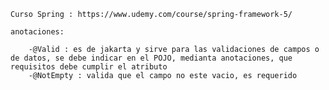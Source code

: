 	Curso Spring : https://www.udemy.com/course/spring-framework-5/

	anotaciones:
	
		-@Valid : es de jakarta y sirve para las validaciones de campos o de datos, se debe indicar en el POJO, medianta anotaciones, que requisitos debe cumplir el atributo
		-@NotEmpty : valida que el campo no este vacio, es requerido
